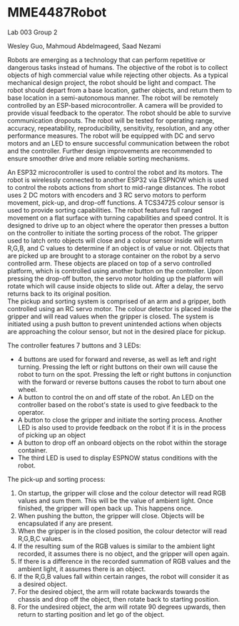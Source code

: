 # MME4487Robot
Lab 003 Group 2  

Wesley Guo, Mahmoud Abdelmageed, Saad Nezami  

Robots are emerging as a technology that can perform repetitive or dangerous tasks instead of humans. The objective of the robot is to collect objects of high commercial value while rejecting other objects. As a typical mechanical design project, the robot should be light and compact. The robot should depart from a base location, gather objects, and return them to base location in a semi-autonomous manner. The robot will be remotely controlled by an ESP-based microcontroller. A camera will be provided to provide visual feedback to the operator. The robot should be able to survive communication dropouts. The robot will be tested for operating range, accuracy, repeatability, reproducibility, sensitivity, resolution, and any other performance measures. The robot will be equipped with DC and servo motors and an LED to ensure successful communication between the robot and the controller. Further design improvements are recommended to ensure smoother drive and more reliable sorting mechanisms.  

An ESP32 microcontroller is used to control the robot and its motors. The robot is wirelessly connected to another ESP32 via ESPNOW which is used to control the robots actions from short to mid-range distances. The robot uses 2 DC motors with encoders and 3 RC servo motors to perform movement, pick-up, and drop-off functions. A TCS34725 colour sensor is used to provide sorting capabilities. The robot features full ranged movement on a flat surface with turning capabilities and speed control. It is designed to drive up to an object where the operator then presses a button on the controller to initiate the sorting process of the robot. The gripper used to latch onto objects will close and a colour sensor inside will return R,G,B, and C values to determine if an object is of value or not. Objects that are picked up are brought to a storage container on the robot by a servo controlled arm. These objects are placed on top of a servo controlled platform, which is controlled using another button on the controller. Upon pressing the drop-off button, the servo motor holding up the platform will rotate which will cause inside objects to slide out. After a delay, the servo returns back to its original position.  
The pickup and sorting system is comprised of an arm and a gripper, both controlled using an RC servo motor. The colour detector is placed inside the gripper and will read values when the gripper is closed. The system is initiated using a push button to prevent unintended actions when objects are approaching the colour sensor, but not in the desired place for pickup.  

The controller features 7 buttons and 3 LEDs:
- 4 buttons are used for forward and reverse, as well as left and right turning. Pressing the left or right buttons on their own will cause the robot to turn on the spot. Pressing the left or right buttons in conjunction with the forward or reverse buttons causes the robot to turn about one wheel.
- A button to control the on and off state of the robot. An LED on the controller based on the robot's state is used to give feedback to the operator.
- A button to close the gripper and initiate the sorting process. Another LED is also used to provide feedback on the robot if it is in the process of picking up an object
- A button to drop off an onboard objects on the robot within the storage container.
- The third LED is used to display ESPNOW status conditions with the robot.  

The pick-up and sorting process:  
1. On startup, the gripper will close and the colour detector will read RGB values and sum them. This will be the value of ambient light. Once finished, the gripper will open back up. This happens once.  
2. When pushing the button, the gripper will close. Objects will be encapsulated if any are present.
3. When the gripper is in the closed position, the colour detector will read R,G,B,C values.
4. If the resulting sum of the RGB values is similar to the ambient light recorded, it assumes there is no object, and the gripper will open again.  
5. If there is a difference in the recorded summation of RGB values and the ambient light, it assumes there is an object.
6. If the R,G,B values fall within certain ranges, the robot will consider it as a desired object.
7. For the desired object, the arm will rotate backwards towards the chassis and drop off the object, then rotate back to starting position.
8. For the undesired object, the arm will rotate 90 degrees upwards, then return to starting position and let go of the object.
